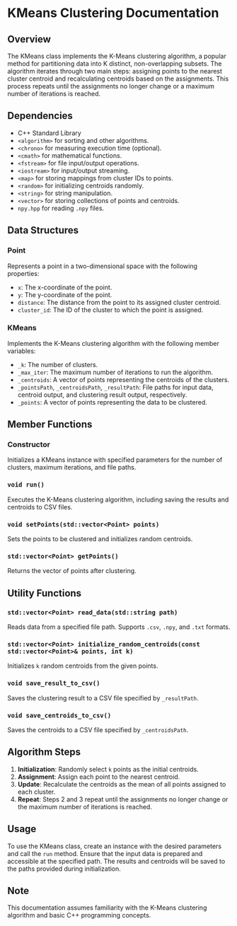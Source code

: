 # KMeans Clustering Documentation

## Overview

The KMeans class implements the K-Means clustering algorithm, a popular method for partitioning data into K distinct, non-overlapping subsets. The algorithm iterates through two main steps: assigning points to the nearest cluster centroid and recalculating centroids based on the assignments. This process repeats until the assignments no longer change or a maximum number of iterations is reached.

## Dependencies

- C++ Standard Library
- `<algorithm>` for sorting and other algorithms.
- `<chrono>` for measuring execution time (optional).
- `<cmath>` for mathematical functions.
- `<fstream>` for file input/output operations.
- `<iostream>` for input/output streaming.
- `<map>` for storing mappings from cluster IDs to points.
- `<random>` for initializing centroids randomly.
- `<string>` for string manipulation.
- `<vector>` for storing collections of points and centroids.
- `npy.hpp` for reading `.npy` files.

## Data Structures

### Point

Represents a point in a two-dimensional space with the following properties:

- `x`: The x-coordinate of the point.
- `y`: The y-coordinate of the point.
- `distance`: The distance from the point to its assigned cluster centroid.
- `cluster_id`: The ID of the cluster to which the point is assigned.

### KMeans

Implements the K-Means clustering algorithm with the following member variables:

- `_k`: The number of clusters.
- `_max_iter`: The maximum number of iterations to run the algorithm.
- `_centroids`: A vector of points representing the centroids of the clusters.
- `_pointsPath`, `_centroidsPath`, `_resultPath`: File paths for input data, centroid output, and clustering result output, respectively.
- `_points`: A vector of points representing the data to be clustered.

## Member Functions

### Constructor

Initializes a KMeans instance with specified parameters for the number of clusters, maximum iterations, and file paths.

### `void run()`

Executes the K-Means clustering algorithm, including saving the results and centroids to CSV files.

### `void setPoints(std::vector<Point> points)`

Sets the points to be clustered and initializes random centroids.

### `std::vector<Point> getPoints()`

Returns the vector of points after clustering.

## Utility Functions

### `std::vector<Point> read_data(std::string path)`

Reads data from a specified file path. Supports `.csv`, `.npy`, and `.txt` formats.

### `std::vector<Point> initialize_random_centroids(const std::vector<Point>& points, int k)`

Initializes `k` random centroids from the given points.

### `void save_result_to_csv()`

Saves the clustering result to a CSV file specified by `_resultPath`.

### `void save_centroids_to_csv()`

Saves the centroids to a CSV file specified by `_centroidsPath`.

## Algorithm Steps

1. **Initialization**: Randomly select `k` points as the initial centroids.
2. **Assignment**: Assign each point to the nearest centroid.
3. **Update**: Recalculate the centroids as the mean of all points assigned to each cluster.
4. **Repeat**: Steps 2 and 3 repeat until the assignments no longer change or the maximum number of iterations is reached.

## Usage

To use the KMeans class, create an instance with the desired parameters and call the `run` method. Ensure that the input data is prepared and accessible at the specified path. The results and centroids will be saved to the paths provided during initialization.

## Note

This documentation assumes familiarity with the K-Means clustering algorithm and basic C++ programming concepts.